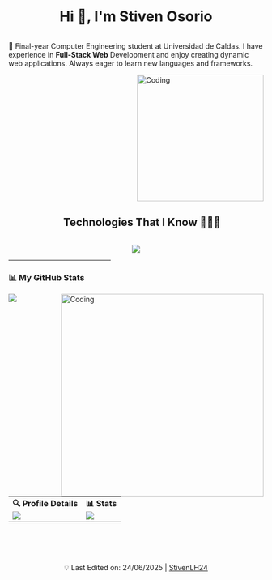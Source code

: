 <h1 align="center">Hi 👋, I'm Stiven Osorio</h1>

<p align="left">
  <a href="https://twitter.com/" target="blank">
    <img src="https://img.shields.io/twitter/follow/?logo=twitter&style=for-the-badge" alt="" />
  </a>
</p>

🌱 Final-year Computer Engineering student at Universidad de Caldas. I have experience in <strong>Full-Stack Web</strong> Development and enjoy creating dynamic web applications. Always eager to learn new languages and frameworks.

<img align="right" alt="Coding" width="250" src="https://i.pinimg.com/originals/81/17/8b/81178b47a8598f0c81c4799f2cdd4057.gif">

<br><br><br>

<!-- Technologies section -->
<div id="user-content-toc">
  <ul align="center">
    <summary><h2 style="display: inline-block">Technologies That I Know 👨🏻‍💻</h2></summary>
  </ul>
</div>

<p align="center">
  <a href="https://skillicons.dev">
    <img src="https://skillicons.dev/icons?i=git,aws,cpp,css,discord,postgres,prisma,express,figma,github,html,java,js,md,mongodb,mysql,nextjs,nodejs,postman,py,react,tailwind,ts,vscode,androidstudio,angular,bootstrap,gradle,npm,spring,sublime&perline=14" />
  </a>
</p>

<hr width="40%">

<!-- GitHub Stats section -->
<h3 align="left">📊 My GitHub Stats</h3>
<img align="right" alt="Coding" width="400" src="https://cdn.dribbble.com/users/1277312/screenshots/14733298/media/39b1045e593737587dd60e42c8422d1f.gif">

<p>
<img align="center" src="https://github-readme-stats.vercel.app/api/top-langs/?username=StivenLH24&layout=compact&theme=github_dark&langs_count=10&exclude_repo=kasweb">
</p>

  <br/> 

<table>
  <tr>
    <td>
      <strong>🔍 Profile Details</strong><br>
      <img src="http://github-profile-summary-cards.vercel.app/api/cards/profile-details?username=StivenLH24&theme=github_dark" />
    </td>
    <td>
      <strong>📊 Stats</strong><br>
      <img src="http://github-profile-summary-cards.vercel.app/api/cards/stats?username=StivenLH24&theme=github_dark" />
    </td>
  </tr>
</table>



<br><br><br>

<p align="center">💡 Last Edited on: 24/06/2025 | <a href="https://github.com/StivenLH24">StivenLH24</a></p>

